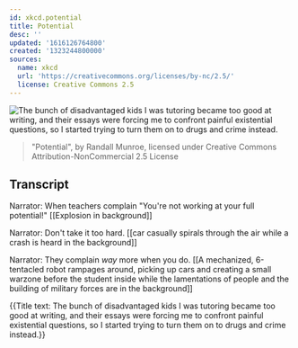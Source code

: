 ```yaml
---
id: xkcd.potential
title: Potential
desc: ''
updated: '1616126764800'
created: '1323244800000'
sources:
  name: xkcd
  url: 'https://creativecommons.org/licenses/by-nc/2.5/'
  license: Creative Commons 2.5
---
```

![The bunch of disadvantaged kids I was tutoring became too good at writing, and their essays were forcing me to confront painful existential questions, so I started trying to turn them on to drugs and crime instead.](https://imgs.xkcd.com/comics/potential.png)
> "Potential", by Randall Munroe, licensed under Creative Commons Attribution-NonCommercial 2.5 License

## Transcript
Narrator: When teachers complain "You're not working at your full potential!" 
[[Explosion in background]]

Narrator: Don't take it too hard.
[[car casually spirals through the air while a crash is heard in the background]]

Narrator: They complain *way* more when you do.
[[A mechanized, 6-tentacled robot rampages around, picking up cars and creating a small warzone before the student inside while the lamentations of people and the building of military forces are in the background]]

{{Title text: The bunch of disadvantaged kids I was tutoring became too good at writing, and their essays were forcing me to confront painful existential questions, so I started trying to turn them on to drugs and crime instead.}}
